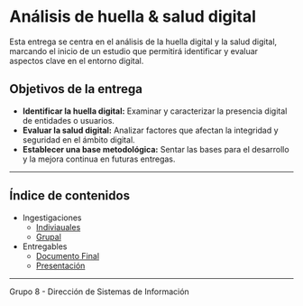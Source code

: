 # Análisis de huella & salud digital

Esta entrega se centra en el análisis de la huella digital y la salud digital, marcando el inicio de un estudio que permitirá identificar y evaluar aspectos clave en el entorno digital.

## Objetivos de la entrega

- **Identificar la huella digital:** Examinar y caracterizar la presencia digital de entidades o usuarios.
- **Evaluar la salud digital:** Analizar factores que afectan la integridad y seguridad en el ámbito digital.
- **Establecer una base metodológica:** Sentar las bases para el desarrollo y la mejora continua en futuras entregas.

---

## Índice de contenidos
- Ingestigaciones
    - [Indiviauales](./investigaciones/individuales/README.md)
    - [Grupal](./investigaciones/grupal/README.md)
- Entregables 
    - [Documento Final](./entregables/documento-final/readme.md)
    - [Presentación](./entregables/presentacion/readme.md)

---

Grupo 8 - Dirección de Sistemas de Información

